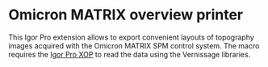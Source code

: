 Omicron MATRIX overview printer
===============================

This Igor Pro extension allows to export convenient layouts of topography images acquired with the Omicron MATRIX SPM control system. The macro requires the [Igor Pro XOP](↔https://github.com/t-b/matrixfilereader) to read the data using the Vernissage libraries.
